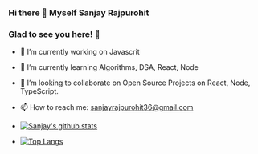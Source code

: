 ### Hi there 👋 Myself Sanjay Rajpurohit

<!--
**sanjayrajpurohit36/sanjayrajpurohit36** is a ✨ _special_ ✨ repository because its `README.md` (this file) appears on your GitHub profile.

Here are some ideas to get you started:
-->

 ### Glad to see you here! 🤩 &nbsp;
 - 🔭 I’m currently working on Javascrit
 - 🌱 I’m currently learning Algorithms, DSA, React, Node
 - 👯 I’m looking to collaborate on Open Source Projects on React, Node, TypeScript.
 - 📫 How to reach me: sanjayrajpurohit36@gmail.com

- [![Sanjay's github stats](https://github-readme-stats.vercel.app/api?username=sanjayrajpurohit36)](https://github.com/sanjayrajpurohit36/github-readme-stats)
- [![Top Langs](https://github-readme-stats.vercel.app/api/top-langs/?username=sanjayrajpurohit36&layout=compact)](https://github.com/sanjayrajpurohit36/github-readme-stats)
